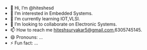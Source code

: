 - 👋 Hi, I’m @hiteshesd
- 👀 I’m interested in Embedded Systems.
- 🌱 I’m currently learning IOT,VLSI.
- 💞️ I’m looking to collaborate on Electronic Systems.
- 📫 How to reach me hiteshsuryakar5@gmail.com,6305745145.
- 😄 Pronouns: ...
- ⚡ Fun fact: ...

<!---
hiteshesd/hiteshesd is a ✨ special ✨ repository because its `README.md` (this file) appears on your GitHub profile.
You can click the Preview link to take a look at your changes.
--->
